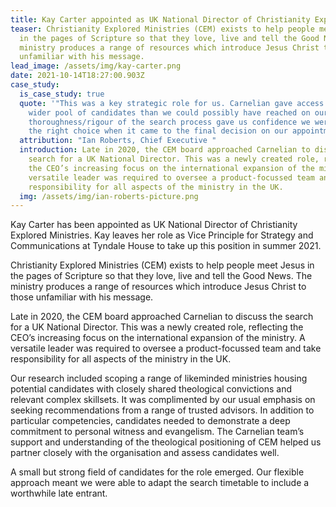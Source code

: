 ```yaml
---
title: Kay Carter appointed as UK National Director of Christianity Explored
teaser: Christianity Explored Ministries (CEM) exists to help people meet Jesus
  in the pages of Scripture so that they love, live and tell the Good News. The
  ministry produces a range of resources which introduce Jesus Christ to those
  unfamiliar with his message.
lead_image: /assets/img/kay-carter.png
date: 2021-10-14T18:27:00.903Z
case_study:
  is_case_study: true
  quote: '"This was a key strategic role for us. Carnelian gave access to a far
    wider pool of candidates than we could possibly have reached on our own. The
    thoroughness/rigour of the search process gave us confidence we were making
    the right choice when it came to the final decision on our appointment." '
  attribution: "Ian Roberts, Chief Executive "
  introduction: Late in 2020, the CEM board approached Carnelian to discuss the
    search for a UK National Director. This was a newly created role, reflecting
    the CEO’s increasing focus on the international expansion of the ministry. A
    versatile leader was required to oversee a product-focussed team and take
    responsibility for all aspects of the ministry in the UK.
  img: /assets/img/ian-roberts-picture.png
---
```

Kay Carter has been appointed as UK National Director of Christianity Explored Ministries. Kay leaves her role as Vice Principle for Strategy and Communications at Tyndale House to take up this position in summer 2021.

Christianity Explored Ministries (CEM) exists to help people meet Jesus in the pages of Scripture so that they love, live and tell the Good News. The ministry produces a range of resources which introduce Jesus Christ to those unfamiliar with his message.

Late in 2020, the CEM board approached Carnelian to discuss the search for a UK National Director. This was a newly created role, reflecting the CEO’s increasing focus on the international expansion of the ministry. A versatile leader was required to oversee a product-focussed team and take responsibility for all aspects of the ministry in the UK.

Our research included scoping a range of likeminded ministries housing potential candidates with closely shared theological convictions and relevant complex skillsets. It was complimented by our usual emphasis on seeking recommendations from a range of trusted advisors. In addition to particular competencies, candidates needed to demonstrate a deep commitment to personal witness and evangelism. The Carnelian team’s support and understanding of the theological positioning of CEM helped us partner closely with the organisation and assess candidates well.

A small but strong field of candidates for the role emerged. Our flexible approach meant we were able to adapt the search timetable to include a worthwhile late entrant.